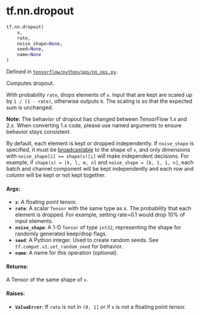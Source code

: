 <div itemscope itemtype="http://developers.google.com/ReferenceObject">
<meta itemprop="name" content="tf.nn.dropout" />
<meta itemprop="path" content="Stable" />
</div>

# tf.nn.dropout

``` python
tf.nn.dropout(
    x,
    rate,
    noise_shape=None,
    seed=None,
    name=None
)
```



Defined in [`tensorflow/python/ops/nn_ops.py`](/code/stable/tensorflow/python/ops/nn_ops.py).

Computes dropout.

With probability `rate`, drops elements of `x`. Input that are kept are
scaled up by `1 / (1 - rate)`, otherwise outputs `0`.  The scaling is so that
the expected sum is unchanged.

**Note:** The behavior of dropout has changed between TensorFlow 1.x and 2.x.
When converting 1.x code, please use named arguments to ensure behavior stays
consistent.

By default, each element is kept or dropped independently.  If `noise_shape`
is specified, it must be
[broadcastable](http://docs.scipy.org/doc/numpy/user/basics.broadcasting.html)
to the shape of `x`, and only dimensions with `noise_shape[i] == shape(x)[i]`
will make independent decisions.  For example, if `shape(x) = [k, l, m, n]`
and `noise_shape = [k, 1, 1, n]`, each batch and channel component will be
kept independently and each row and column will be kept or not kept together.

#### Args:

* <b>`x`</b>: A floating point tensor.
* <b>`rate`</b>: A scalar `Tensor` with the same type as x. The probability
    that each element is dropped. For example, setting rate=0.1 would drop
    10% of input elements.
* <b>`noise_shape`</b>: A 1-D `Tensor` of type `int32`, representing the
    shape for randomly generated keep/drop flags.
* <b>`seed`</b>: A Python integer. Used to create random seeds. See
    `tf.compat.v1.set_random_seed` for behavior.
* <b>`name`</b>: A name for this operation (optional).


#### Returns:

A Tensor of the same shape of `x`.


#### Raises:

* <b>`ValueError`</b>: If `rate` is not in `(0, 1]` or if `x` is not a floating point
    tensor.